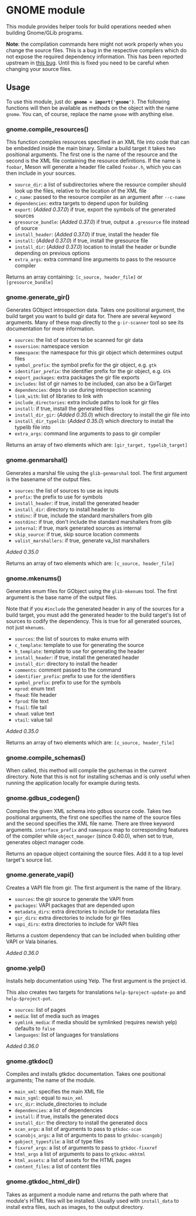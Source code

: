 # GNOME module

This module provides helper tools for build operations needed when building Gnome/GLib programs.

**Note**: the compilation commands here might not work properly when you change the source files. This is a bug in the respective compilers which do not expose the required dependency information. This has been reported upstream in [this bug]. Until this is fixed you need to be careful when changing your source files.

  [this bug]: https://bugzilla.gnome.org/show_bug.cgi?id=745754

## Usage

To use this module, just do: **`gnome = import('gnome')`**. The following functions will then be available as methods on the object with the name `gnome`. You can, of course, replace the name `gnome` with anything else.

### gnome.compile_resources()

This function compiles resources specified in an XML file into code that can be embedded inside the main binary. Similar a build target it takes two positional arguments. The first one is the name of the resource and the second is the XML file containing the resource definitions. If the name is `foobar`, Meson will generate a header file called `foobar.h`, which you can then include in your sources.

* `source_dir`: a list of subdirectories where the resource compiler should look up the files, relative to the location of the XML file
* `c_name`: passed to the resource compiler as an argument after `--c-name`
* `dependencies`: extra targets to depend upon for building
* `export`: (*Added 0.37.0*) if true, export the symbols of the generated sources
* `gresource_bundle`: (*Added 0.37.0*) if true, output a `.gresource` file instead of source
* `install_header`: (*Added 0.37.0*) if true, install the header file
* `install`: (*Added 0.37.0*) if true, install the gresource file
* `install_dir`: (*Added 0.37.0*) location to install the header or bundle depending on previous options
* `extra_args`: extra command line arguments to pass to the resource compiler

Returns an array containing: `[c_source, header_file]` or `[gresource_bundle]`

### gnome.generate_gir()

Generates GObject introspection data. Takes one positional argument, the build target you want to build gir data for. There are several keyword arguments. Many of these map directly to the `g-ir-scanner` tool so see its documentation for more information.

* `sources`: the list of sources to be scanned for gir data
* `nsversion`: namespace version
* `namespace`: the namespace for this gir object which determines output files
* `symbol_prefix`: the symbol prefix for the gir object, e.g. `gtk`
* `identifier_prefix`: the identifier prefix for the gir object, e.g. `Gtk`
* `export_packages`: extra packages the gir file exports
* `includes`: list of gir names to be included, can also be a GirTarget
* `dependencies`: deps to use during introspection scanning
* `link_with`: list of libraries to link with
* `include_directories`: extra include paths to look for gir files
* `install`: if true, install the generated files
* `install_dir_gir`: (*Added 0.35.0*) which directory to install the gir file into
* `install_dir_typelib`: (*Added 0.35.0*) which directory to install the typelib file into
* `extra_args`: command line arguments to pass to gir compiler

Returns an array of two elements which are: `[gir_target, typelib_target]`

### gnome.genmarshal()

Generates a marshal file using the `glib-genmarshal` tool. The first argument is the basename of
the output files.

* `sources`: the list of sources to use as inputs
* `prefix`: the prefix to use for symbols
* `install_header`: if true, install the generated header
* `install_dir`: directory to install header to
* `stdinc`: if true, include the standard marshallers from glib
* `nostdinc`: if true, don't include the standard marshallers from glib
* `internal`: if true, mark generated sources as internal
* `skip_source`: if true, skip source location comments
* `valist_marshallers`: if true, generate va_list marshallers


*Added 0.35.0*

Returns an array of two elements which are: `[c_source, header_file]`

### gnome.mkenums()

Generates enum files for GObject using the `glib-mkenums` tool. The first argument is the base name of the output files.

Note that if you `#include` the generated header in any of the sources for a build target, you must add the generated header to the build target's list of sources to codify the dependency. This is true for all generated sources, not just `mkenums`.

* `sources`: the list of sources to make enums with
* `c_template`: template to use for generating the source
* `h_template`: template to use for generating the header
* `install_header`: if true, install the generated header
* `install_dir`: directory to install the header
* `comments`: comment passed to the command
* `identifier_prefix`: prefix to use for the identifiers
* `symbol_prefix`: prefix to use for the symbols
* `eprod`: enum text
* `fhead`: file header
* `fprod`: file text
* `ftail`: file tail
* `vhead`: value text
* `vtail`: value tail

*Added 0.35.0*

Returns an array of two elements which are: `[c_source, header_file]`

### gnome.compile_schemas()

When called, this method will compile the gschemas in the current directory. Note that this is not
for installing schemas and is only useful when running the application locally for example during tests.

### gnome.gdbus_codegen()

Compiles the given XML schema into gdbus source code. Takes two positional arguments, the first one specifies the name of the source files and the second specifies the XML file name. There are three keyword arguments. `interface_prefix` and `namespace` map to corresponding features of the compiler while `object_manager` (since 0.40.0), when set to true, generates object manager code.

Returns an opaque object containing the source files. Add it to a top level target's source list.

### gnome.generate_vapi()

Creates a VAPI file from gir. The first argument is the name of the library.

* `sources`: the gir source to generate the VAPI from
* `packages`: VAPI packages that are depended upon
* `metadata_dirs`: extra directories to include for metadata files
* `gir_dirs`: extra directories to include for gir files
* `vapi_dirs`: extra directories to include for VAPI files

Returns a custom dependency that can be included when building other VAPI or Vala binaries.

*Added 0.36.0*

### gnome.yelp()

Installs help documentation using Yelp. The first argument is the project id.

This also creates two targets for translations `help-$project-update-po` and `help-$project-pot`.

* `sources`: list of pages
* `media`: list of media such as images
* `symlink_media`: if media should be symlinked (requires newish yelp) defaults to `false`
* `languages`: list of languages for translations

*Added 0.36.0*

### gnome.gtkdoc()

Compiles and installs gtkdoc documentation. Takes one positional arguments; The name of the module.

* `main_xml`: specifies the main XML file
* `main_sgml`: equal to `main_xml`
* `src_dir`: include_directories to include
* `dependencies`: a list of dependencies
* `install`: if true, installs the generated docs
* `install_dir`: the directory to install the generated docs
* `scan_args`: a list of arguments to pass to `gtkdoc-scan`
* `scanobjs_args`: a list of arguments to pass to `gtkdoc-scangobj`
* `gobject_typesfile`: a list of type files
* `fixxref_args`: a list of arguments to pass to `gtkdoc-fixxref`
* `html_args` a list of arguments to pass to `gtkdoc-mkhtml`
* `html_assets`: a list of assets for the HTML pages
* `content_files`: a list of content files

### gnome.gtkdoc_html_dir()

Takes as argument a module name and returns the path where that module's HTML files will be installed. Usually used with `install_data` to install extra files, such as images, to the output directory.
